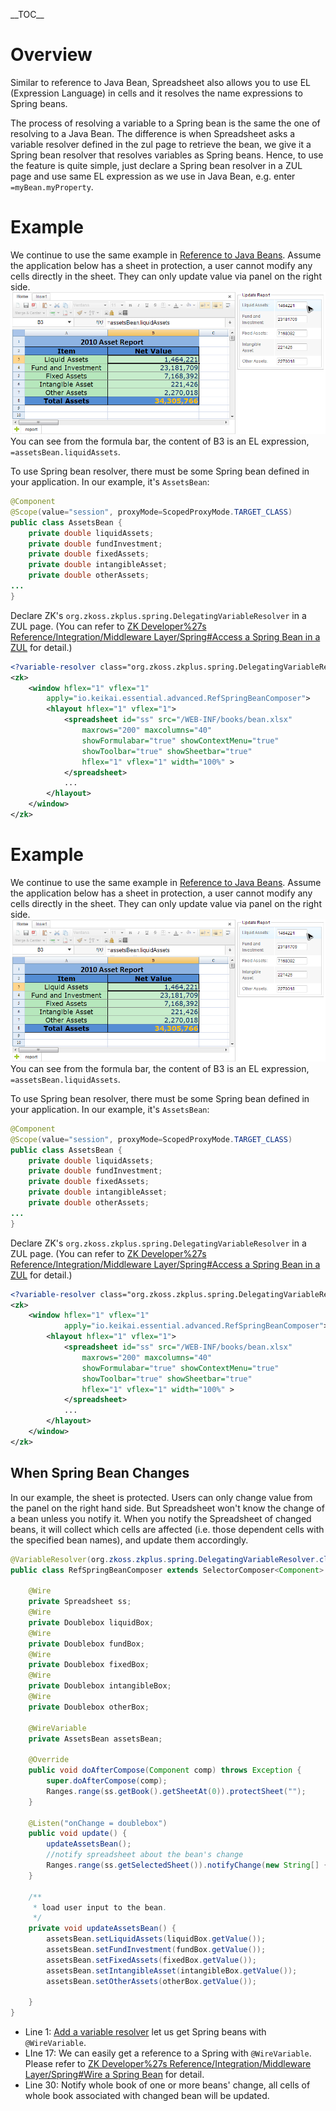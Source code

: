 \_\_TOC\_\_

# Overview

Similar to reference to Java Bean, Spreadsheet also allows you to use EL
(Expression Language) in cells and it resolves the name expressions to
Spring beans.

The process of resolving a variable to a Spring bean is the same the one
of resolving to a Java Bean. The difference is when Spreadsheet asks a
variable resolver defined in the zul page to retrieve the bean, we give
it a Spring bean resolver that resolves variables as Spring beans.
Hence, to use the feature is quite simple, just declare a Spring bean
resolver in a ZUL page and use same EL expression as we use in Java
Bean, e.g. enter `=myBean.myProperty`.

# Example

We continue to use the same example in [ Reference to Java
Beans](ZK_Spreadsheet_Essentials_3/Working_with_Spreadsheet/Advanced/Reference_to_Java_Beans#Example "wikilink").
Assume the application below has a sheet in protection, a user cannot
modify any cells directly in the sheet. They can only update value via
panel on the right side. ![ center](/assets/images/dev-ref/essentials-bean.png " center") You
can see from the formula bar, the content of B3 is an EL expression,
`=assetsBean.liquidAssets`.

To use Spring bean resolver, there must be some Spring bean defined in
your application. In our example, it's `AssetsBean`:

``` java
@Component
@Scope(value="session", proxyMode=ScopedProxyMode.TARGET_CLASS)
public class AssetsBean {
    private double liquidAssets;
    private double fundInvestment;
    private double fixedAssets;
    private double intangibleAsset; 
    private double otherAssets;
...
}
```

Declare ZK's `org.zkoss.zkplus.spring.DelegatingVariableResolver` in a
ZUL page. (You can refer to [ZK Developer%27s
Reference/Integration/Middleware Layer/Spring\#Access a Spring Bean in a
ZUL](ZK_Developer%27s_Reference/Integration/Middleware_Layer/Spring#Access_a_Spring_Bean_in_a_ZUL "wikilink")
for detail.)

``` xml
<?variable-resolver class="org.zkoss.zkplus.spring.DelegatingVariableResolver"?>
<zk>
    <window hflex="1" vflex="1" 
        apply="io.keikai.essential.advanced.RefSpringBeanComposer">
        <hlayout hflex="1" vflex="1">
            <spreadsheet id="ss" src="/WEB-INF/books/bean.xlsx" 
                maxrows="200" maxcolumns="40"
                showFormulabar="true" showContextMenu="true" 
                showToolbar="true" showSheetbar="true" 
                hflex="1" vflex="1" width="100%" >
            </spreadsheet>
            ...
        </hlayout>
    </window>
</zk>
```

# Example

We continue to use the same example in [ Reference to Java
Beans](ZK_Spreadsheet_Essentials_3/Working_with_Spreadsheet/Advanced/Reference_to_Java_Beans#Example "wikilink").
Assume the application below has a sheet in protection, a user cannot
modify any cells directly in the sheet. They can only update value via
panel on the right side. ![ center](/assets/images/dev-ref/essentials-bean.png " center") You
can see from the formula bar, the content of B3 is an EL expression,
`=assetsBean.liquidAssets`.

To use Spring bean resolver, there must be some Spring bean defined in
your application. In our example, it's `AssetsBean`:

``` java
@Component
@Scope(value="session", proxyMode=ScopedProxyMode.TARGET_CLASS)
public class AssetsBean {
    private double liquidAssets;
    private double fundInvestment;
    private double fixedAssets;
    private double intangibleAsset; 
    private double otherAssets;
...
}
```

Declare ZK's `org.zkoss.zkplus.spring.DelegatingVariableResolver` in a
ZUL page. (You can refer to [ZK Developer%27s
Reference/Integration/Middleware Layer/Spring\#Access a Spring Bean in a
ZUL](ZK_Developer%27s_Reference/Integration/Middleware_Layer/Spring#Access_a_Spring_Bean_in_a_ZUL "wikilink")
for detail.)

``` xml
<?variable-resolver class="org.zkoss.zkplus.spring.DelegatingVariableResolver"?>
<zk>
    <window hflex="1" vflex="1" 
            apply="io.keikai.essential.advanced.RefSpringBeanComposer">
        <hlayout hflex="1" vflex="1">
            <spreadsheet id="ss" src="/WEB-INF/books/bean.xlsx"
                maxrows="200" maxcolumns="40"
                showFormulabar="true" showContextMenu="true"
                showToolbar="true" showSheetbar="true" 
                hflex="1" vflex="1" width="100%" >
            </spreadsheet>
            ...
        </hlayout>
    </window>
</zk>
```

## When Spring Bean Changes

In our example, the sheet is protected. Users can only change value from
the panel on the right hand side. But Spreadsheet won't know the change
of a bean unless you notify it. When you notify the Spreadsheet of
changed beans, it will collect which cells are affected (i.e. those
dependent cells with the specified bean names), and update them
accordingly.

``` java
@VariableResolver(org.zkoss.zkplus.spring.DelegatingVariableResolver.class)
public class RefSpringBeanComposer extends SelectorComposer<Component> {
    
    @Wire
    private Spreadsheet ss;
    @Wire
    private Doublebox liquidBox;
    @Wire
    private Doublebox fundBox;
    @Wire
    private Doublebox fixedBox;
    @Wire
    private Doublebox intangibleBox;
    @Wire
    private Doublebox otherBox;
    
    @WireVariable
    private AssetsBean assetsBean;
    
    @Override
    public void doAfterCompose(Component comp) throws Exception {
        super.doAfterCompose(comp);
        Ranges.range(ss.getBook().getSheetAt(0)).protectSheet("");
    }

    @Listen("onChange = doublebox")
    public void update() {
        updateAssetsBean();
        //notify spreadsheet about the bean's change
        Ranges.range(ss.getSelectedSheet()).notifyChange(new String[] {"assetsBean"} );
    }

    /**
     * load user input to the bean.
     */
    private void updateAssetsBean() {
        assetsBean.setLiquidAssets(liquidBox.getValue());
        assetsBean.setFundInvestment(fundBox.getValue());
        assetsBean.setFixedAssets(fixedBox.getValue());
        assetsBean.setIntangibleAsset(intangibleBox.getValue());
        assetsBean.setOtherAssets(otherBox.getValue());
        
    }
}
```

  - Line 1: [ Add a variable
    resolver](ZK_Developer%27s_Reference/Integration/Middleware_Layer/Spring#Adding_Variable_Resolver_to_a_Composer_.28or_ViewModel.29 "wikilink")
    let us get Spring beans with `@WireVariable`.
  - LIne 17: We can easily get a reference to a Spring with
    `@WireVariable`. Please refer to [ZK Developer%27s
    Reference/Integration/Middleware Layer/Spring\#Wire a Spring
    Bean](ZK_Developer%27s_Reference/Integration/Middleware_Layer/Spring#Wire_a_Spring_Bean "wikilink")
    for detail.
  - Line 30: Notify whole book of one or more beans' change, all cells
    of whole book associated with changed bean will be updated.

<references/>
